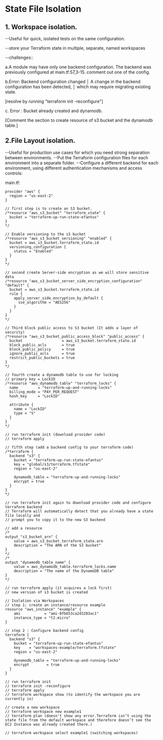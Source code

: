 # State File Isolation

## 1. Workspace isolation.
--Useful for quick, isolated tests on the same configuration.

--store your Terraform state in multiple, separate, named workspaces

--challenges::

a.A module may have only one backend configuration. The backend was previously configured at main.tf:57,3-15.
  comment out one of the config.

b.Error: Backend configuration changed
│ A change in the backend configuration has been detected,
│ which may require migrating existing state.

[resolve by running "terraform init -reconfigure"]

c. Error : Bucket already created and dynamodb.

[Comment the section to create resource of s3 bucket and the dynamodb table.]

## 2.File Layout isolation.

--Useful for production use cases for which you need strong separation between
environments.
--Put the Terraform configuration files for each environment into a separate folder.
--Configure a different backend for each environment, using different authentication mechanisms and access controls:

main.tf:

```hcl
provider "aws" {
  region = "us-east-2"
}

// first step is to create an S3 bucket.
/*resource "aws_s3_bucket" "terraform_state" {
  bucket = "terraform-up-run-state-efantus"
}
*/

// Enable versioning to the s3 bucket
/*resource "aws_s3_bucket_versioning" "enabled" {
  bucket = aws_s3_bucket.terraform_state.id
  versioning_configuration {
    status = "Enabled"
  }
}
*/

// second create Server-side encryption as we will store sensitive data
/*resource "aws_s3_bucket_server_side_encryption_configuration" "default" {
  bucket = aws_s3_bucket.terraform_state.id
  rule {
    apply_server_side_encryption_by_default {
      sse_algorithm = "AES256"
    }
  }
}
*/

// Third block public access to S3 bucket (It adds a layer of security)
/*resource "aws_s3_bucket_public_access_block" "public_access" {
  bucket                  = aws_s3_bucket.terraform_state.id
  block_public_acls       = true
  block_public_policy     = true
  ignore_public_acls      = true
  restrict_public_buckets = true
}
*/

// fourth create a dynamodb table to use for locking
// primary key = LockID
/*resource "aws_dynamodb_table" "terraform_locks" {
  name         = "terraform-up-and-running-locks"
  billing_mode = "PAY_PER_REQUEST"
  hash_key     = "LockID"

  attribute {
    name = "LockID"
    type = "S"
  }
}
*/

// run terraform init (download provider code)
// terraform apply

// fifth step (add a backend config to your terraform code)
/*terraform {
  backend "s3" {
    bucket = "terraform-up-run-state-efantus"
    key = "global/s3/terraform.tfstate"
    region = "us-east-2"

    dynamodb_table = "terraform-up-and-running-locks"
    encrypt = true
  }
}
*/

// run terraform init again to download provider code and configure terraform backend
// Terraform will automatically detect that you already have a state file locally and
// prompt you to copy it to the new S3 backend

// add a resource
/*
output "s3_bucket_arn" {
    value = aws_s3_bucket.terraform_state.arn
    description = "The ARN of the S3 bucket"
}
*/
/*
output "dynamodb_table_name" {
    value = aws_dynamodb_table.terraform_locks.name
    description = "The name of the DynamoDB table"
}
*/

// run terraform apply (it acquires a lock first)
// new version of s3 bucket is created

// Isolation via Workspaces
// step 1: create an instance/resource example
resource "aws_instance" "example" {
    ami           = "ami-0fb653ca2d3203ac1"
    instance_type = "t2.micro"
}

// step 2 : Configure backend config
terraform {
  backend "s3" {
    bucket = "terraform-up-run-state-efantus"
    key    = "workspaces-example/terraform.tfstate"
    region = "us-east-2"

    dynamodb_table = "terraform-up-and-running-locks"
    encrypt        = true
  }
}

// run terraform init
// terraform init -reconfigure
// terraform apply
// terraform workspace show (to identify the workspace you are currently in)

// create a new workspace
// terraform workspace new example1
// terraform plan (doesn't show any error.Terraform isn’t using the state file from the default workspace and therefore doesn’t see the EC2 Instance was already created there.)

// terraform workspace select example1 (switching workspaces)
```


